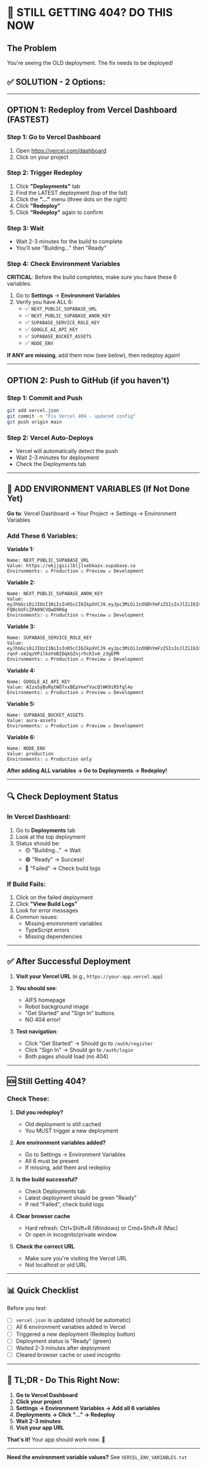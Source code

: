 # 🚨 STILL GETTING 404? DO THIS NOW

## The Problem
You're seeing the OLD deployment. The fix needs to be deployed!

## ✅ SOLUTION - 2 Options:

---

## OPTION 1: Redeploy from Vercel Dashboard (FASTEST)

### Step 1: Go to Vercel Dashboard
1. Open https://vercel.com/dashboard
2. Click on your project

### Step 2: Trigger Redeploy
1. Click **"Deployments"** tab
2. Find the LATEST deployment (top of the list)
3. Click the **"..."** menu (three dots on the right)
4. Click **"Redeploy"**
5. Click **"Redeploy"** again to confirm

### Step 3: Wait
- Wait 2-3 minutes for the build to complete
- You'll see "Building..." then "Ready"

### Step 4: Check Environment Variables
**CRITICAL**: Before the build completes, make sure you have these 6 variables:

1. Go to **Settings** → **Environment Variables**
2. Verify you have ALL 6:
   - ✅ `NEXT_PUBLIC_SUPABASE_URL`
   - ✅ `NEXT_PUBLIC_SUPABASE_ANON_KEY`
   - ✅ `SUPABASE_SERVICE_ROLE_KEY`
   - ✅ `GOOGLE_AI_API_KEY`
   - ✅ `SUPABASE_BUCKET_ASSETS`
   - ✅ `NODE_ENV`

**If ANY are missing**, add them now (see below), then redeploy again!

---

## OPTION 2: Push to GitHub (if you haven't)

### Step 1: Commit and Push
```bash
git add vercel.json
git commit -m "Fix Vercel 404 - updated config"
git push origin main
```

### Step 2: Vercel Auto-Deploys
- Vercel will automatically detect the push
- Wait 2-3 minutes for deployment
- Check the Deployments tab

---

## 🔑 ADD ENVIRONMENT VARIABLES (If Not Done Yet)

**Go to**: Vercel Dashboard → Your Project → Settings → Environment Variables

### Add These 6 Variables:

**Variable 1:**
```
Name: NEXT_PUBLIC_SUPABASE_URL
Value: https://ekjjgsiilbljlxebkazx.supabase.co
Environments: ☑ Production ☑ Preview ☑ Development
```

**Variable 2:**
```
Name: NEXT_PUBLIC_SUPABASE_ANON_KEY
Value: eyJhbGciOiJIUzI1NiIsInR5cCI6IkpXVCJ9.eyJpc3MiOiJzdXBhYmFzZSIsInJlZiI6ImVrampnc2lpbGJsamx4ZWJrYXp4Iiwicm9sZSI6ImFub24iLCJpYXQiOjE3NjE1NjE0NzksImV4cCI6MjA3NzEzNzQ3OX0.Qa3TwXImvm7_WophxjYk-FQ0chUFcZPA09CVQwD9R6g
Environments: ☑ Production ☑ Preview ☑ Development
```

**Variable 3:**
```
Name: SUPABASE_SERVICE_ROLE_KEY
Value: eyJhbGciOiJIUzI1NiIsInR5cCI6IkpXVCJ9.eyJpc3MiOiJzdXBhYmFzZSIsInJlZiI6ImVrampnc2lpbGJsamx4ZWJrYXp4Iiwicm9sZSI6InNlcnZpY2Vfcm9sZSIsImlhdCI6MTc2MTU2MTQ3OSwiZXhwIjoyMDc3MTM3NDc5fQ.c-rqnF-sm2qzVPilkoYeBIDqkGZnjrhcKIvm_z3gEPM
Environments: ☑ Production ☑ Preview ☑ Development
```

**Variable 4:**
```
Name: GOOGLE_AI_API_KEY
Value: AIzaSyBuRqtWO7xxBEpYeefVacQlWK9iR5fgl4o
Environments: ☑ Production ☑ Preview ☑ Development
```

**Variable 5:**
```
Name: SUPABASE_BUCKET_ASSETS
Value: aura-assets
Environments: ☑ Production ☑ Preview ☑ Development
```

**Variable 6:**
```
Name: NODE_ENV
Value: production
Environments: ☑ Production only
```

**After adding ALL variables → Go to Deployments → Redeploy!**

---

## 🔍 Check Deployment Status

### In Vercel Dashboard:
1. Go to **Deployments** tab
2. Look at the top deployment
3. Status should be:
   - 🟡 "Building..." → Wait
   - 🟢 "Ready" → Success!
   - 🔴 "Failed" → Check build logs

### If Build Fails:
1. Click on the failed deployment
2. Click **"View Build Logs"**
3. Look for error messages
4. Common issues:
   - Missing environment variables
   - TypeScript errors
   - Missing dependencies

---

## ✅ After Successful Deployment

1. **Visit your Vercel URL** (e.g., `https://your-app.vercel.app`)
2. **You should see**:
   - AIFS homepage
   - Robot background image
   - "Get Started" and "Sign In" buttons
   - NO 404 error!

3. **Test navigation**:
   - Click "Get Started" → Should go to `/auth/register`
   - Click "Sign In" → Should go to `/auth/login`
   - Both pages should load (no 404)

---

## 🆘 Still Getting 404?

### Check These:

1. **Did you redeploy?**
   - Old deployment is still cached
   - You MUST trigger a new deployment

2. **Are environment variables added?**
   - Go to Settings → Environment Variables
   - All 6 must be present
   - If missing, add them and redeploy

3. **Is the build successful?**
   - Check Deployments tab
   - Latest deployment should be green "Ready"
   - If red "Failed", check build logs

4. **Clear browser cache**
   - Hard refresh: Ctrl+Shift+R (Windows) or Cmd+Shift+R (Mac)
   - Or open in incognito/private window

5. **Check the correct URL**
   - Make sure you're visiting the Vercel URL
   - Not localhost or old URL

---

## 📊 Quick Checklist

Before you test:
- [ ] `vercel.json` is updated (should be automatic)
- [ ] All 6 environment variables added in Vercel
- [ ] Triggered a new deployment (Redeploy button)
- [ ] Deployment status is "Ready" (green)
- [ ] Waited 2-3 minutes after deployment
- [ ] Cleared browser cache or used incognito

---

## 🎯 TL;DR - Do This Right Now:

1. **Go to Vercel Dashboard**
2. **Click your project**
3. **Settings → Environment Variables → Add all 6 variables**
4. **Deployments → Click "..." → Redeploy**
5. **Wait 2-3 minutes**
6. **Visit your app URL**

**That's it!** Your app should work now. 🚀

---

**Need the environment variable values?** See `VERCEL_ENV_VARIABLES.txt`
